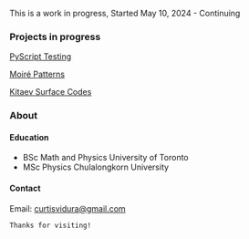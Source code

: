This is a work in progress, Started May 10, 2024 - Continuing


### Projects in progress
[PyScript Testing](./PyScriptTest.html)

[Moiré Patterns](./physics/Moire.html)

[Kitaev Surface Codes](./physics/toric-code.html)

### About
#### Education
*   BSc Math and Physics University of Toronto
*   MSc Physics Chulalongkorn University 

#### Contact
Email: curtisvidura@gmail.com


```
Thanks for visiting!
```
